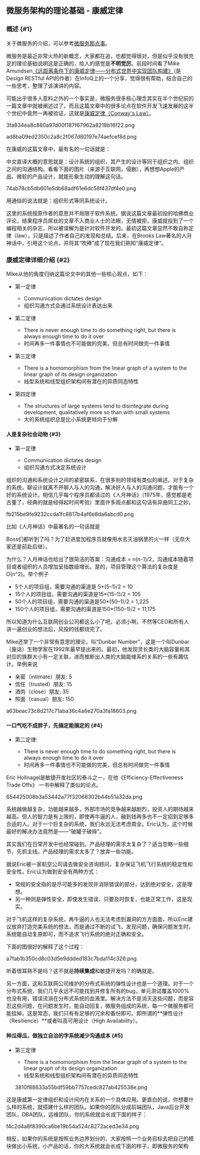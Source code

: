 ## 微服务架构的理论基础 - 康威定律

### 概述 {#1}

关于微服务的介绍，可以参考[微服务那点事](https://yq.aliyun.com/articles/2764)。

微服务是最近非常火热的新概念，大家都在追，也都觉得很对，但是似乎没有很充足的理论基础说明这是正确的，给人的感觉是**不明觉厉**。前段时间看了Mike Amundsen[《远距离条件下的康威定律——分布式世界中实现团队构建》](https://yq.aliyun.com/go/articleRenderRedirect?url=http%3A%2F%2Fwww.infoq.com%2Fcn%2Fpresentations%2Fteam-building-implementation-in-distributed-world)（是Design RESTful API的作者）在InfoQ上的一个分享，觉得很有帮助，结合自己的一些思考，整理了该演讲的内容。

可能出乎很多人意料之外的一个事实是，微服务很多核心理念其实在半个世纪前的一篇文章中就被阐述过了，而且这篇文章中的很多论点在软件开发飞速发展的这半个世纪中竟然一再被验证，这就是[康威定律（Conway's Law）](https://yq.aliyun.com/go/articleRenderRedirect?url=http%3A%2F%2Fwww.melconway.com%2FHome%2FConways_Law.html)。

3fa834ea8c880a97d00f187f67962a8218b16f22.png

ad8ba09ed2350c2a8c2f067d80197e74aefcef8d.png

在康威的这篇文章中，最有名的一句话就是：

中文直译大概的意思就是：设计系统的组织，其产生的设计等同于组织之内、组织之间的沟通结构。看看下面的图片（来源于互联网，侵删），再想想Apple的产品、微软的产品设计，就能形象生动的理解这句话。

74ab78cb5db601e5db68adf61e6dc58f437df4e0.png

用通俗的说法就是：组织形式等同系统设计。

这里的系统按原作者的意思并不局限于软件系统。据说这篇文章最初投的哈佛商业评论，结果程序员屌丝的文章不入商业人士的法眼，无情被拒，康威就投到了一个编程相关的杂志，所以被误解为是针对软件开发的。最初这篇文章显然不敢自称定律（law），只是描述了作者自己的发现和总结。后来，在Brooks Law著名的人月神话中，引用这个论点，并将其“吹捧”成了现在我们熟知“康威定律”。

### 康威定律详细介绍 {#2}

Mike从他的角度归纳这篇论文中的其他一些核心观点，如下：

* 第一定律

  * Communication dictates design
  * 组织沟通方式会通过系统设计表达出来

* 第二定律

  * There is never enough time to do something right, but there is always enough time to do it over
  * 时间再多一件事情也不可能做的完美，但总有时间做完一件事情

* 第三定律

  * There is a homomorphism from the linear graph of a system to the linear graph of its design organization
  * 线型系统和线型组织架构间有潜在的异质同态特性

* 第四定律

  * The structures of large systems tend to disintegrate during development, qualitatively more so than with small systems
  * 大的系统组织总是比小系统更倾向于分解

#### 人是复杂社会动物 {#3}

* 第一定律

  * Communication dictates design
  * 组织沟通方式决定系统设计

组织的沟通和系统设计之间的紧密联系，在很多别的领域有类似的阐述。对于复杂的系统，聊设计就离不开聊人与人的沟通，解决好人与人的沟通问题，才能有一个好的系统设计。相信几乎每个程序员都读过的《人月神话》（1975年，感觉都是老古董了，经典的就是经得起时间考验）里面许多观点都和这句话有异曲同工之妙。

fb215be9fe9232ccda1fc8817b4af6e8da6abcd0.png

比如《人月神话》中最著名的一句话就是

Boss们都听到了吗？为了赶进度加程序员就像用水去灭油锅里的火一样（无奈大家还是前赴后继）。

为什么？人月神话也给出了很简洁的答案：沟通成本 = n\(n-1\)/2，沟通成本随着项目或者组织的人员增加呈指数级增长。是的，项目管理这个算法的复杂度是O\(n^2\)。举个例子

* 5个人的项目组，需要沟通的渠道是 5\*\(5–1\)/2 = 10
* 15个人的项目组，需要沟通的渠道是15\*\(15–1\)/2 = 105
* 50个人的项目组，需要沟通的渠道是50\*\(50–1\)/2 = 1,225
* 150个人的项目组，需要沟通的渠道是150\*\(150–1\)/2 = 11,175

所以知道为什么互联网创业公司都这么小了吧，必须小啊，不然等CEO和所有人讲一遍创业的想法后，风投的钱都烧完了。

Mike还举了一个非常有意思的理论，叫“Dunbar Number”，这是一个叫Dunbar（废话）生物学家在1992年最早提出来的。最初，他发现灵长类的大脑容量和其对应的族群大小有一定关联，进而推断出人类的大脑能维系的关系的一些有趣估计。举例来说

* 亲密（intimate）朋友: 5
* 信任（trusted）朋友: 15
* 酒肉（close）朋友: 35
* 照面（casual）朋友: 150

a63beac73c8d217c71aba36c4a6e270a3fa18603.png

#### 一口气吃不成胖子，先搞定能搞定的 {#4}

* 第二定律:

  * There is never enough time to do something right, but there is always enough time to do it over
  * 时间再多一件事情也不可能做的完美，但总有时间做完一件事情

Eric Hollnagel是敏捷开发社区的泰斗之一，在他《Efficiency-Effectiveness Trade Offs》 一书中解释了类似的论点。

654425008b3a53442a77f32068302b44b51a32da.png

系统越做越复杂，功能越来越多，外部市场的竞争越来越剧烈，投资人的期待越来越高。但人的智力是有上限的，即使再牛逼的人，融到钱再多也不一定招到足够多合适的人。对于一个巨复杂的系统，我们永远无法考虑周全。Eric认为，这个时候最好的解决办法竟然是——“破罐子破摔”。

其实我们在日常开发中也经常碰到。产品经理的需求太复杂了？适当忽略一些细节，先抓主线。产品经理的需求太多了？放弃一些功能。

据说Eric被一家航空公司请去做安全咨询顾问，复杂保证飞机飞行系统的稳定性和安全性。Eric认为做到安全有两种方式：

* 常规的安全指的是尽可能多的发现并消除错误的部分，达到绝对安全，这是理想。
* 另一种则是弹性安全，即使发生错误，只要及时恢复，也能正常工作，这是现实。

对于飞机这样的复杂系统，再牛逼的人也无法考虑到漏洞的方方面面，所以Eric建议放弃打造完美系统的想法，而是通过不断的试飞，发现问题，确保问题发生时，系统能自动复原即可，而不追求飞行系统的绝对正确和安全。

下面的图很好的解释了这个过程：

a7fab1b350cd8c03d5e9ddded183c7bda114c326.png

听着很耳熟不是吗？这不就是**持续集成**和敏捷开发吗？的确就是。

另一方面，这和互联网公司维护的分布式系统的弹性设计也是一个道理。对于一个分布式系统，我们几乎永远不可能找到并修复所有的bug，单元测试覆盖1000%也没有用，错误流淌在分布式系统的血液里。解决方法不是消灭这些问题，而是容忍这些问题，在问题发生时，能自动回复，微服务组成的系统，每一个微服务都可能挂掉，这是常态，我们只有有足够的冗余和备份即可。即所谓的**弹性设计（Resilience）**或者叫高可用设计（High Availability）。

#### 种瓜得瓜，做独立自治的字系统减少沟通成本 {#5}

* 第三定律

  * There is a homomorphism from the linear graph of a system to the linear graph of its design organization
  * 线型系统和线型组织架构间有潜在的异质同态特性

  3810f88633a55bdf59bb7757cedc827ab425538e.png

这是康威第一定律组织和设计间内在关系的一个具体应用。更直白的说，你想要什么样的系统，就搭建什么样的团队。如果你的团队分成前端团队，Java后台开发团队，DBA团队，运维团队，你的系统就会长成下面的样子：

f4c2d4a8f8390ca6be19b54a524c8272aced3e34.png

相反，如果你的系统是按照业务边界划分的，大家按照一个业务目标去把自己的模块做出小系统，小产品的话，你的大系统就会长成下面的样子，即微服务的架构

